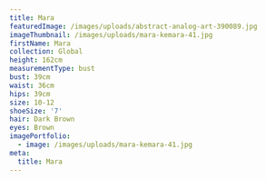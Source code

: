 ```yaml
---
title: Mara
featuredImage: /images/uploads/abstract-analog-art-390089.jpg
imageThumbnail: /images/uploads/mara-kemara-41.jpg
firstName: Mara
collection: Global
height: 162cm
measurementType: bust
bust: 39cm
waist: 36cm
hips: 39cm
size: 10-12
shoeSize: '7'
hair: Dark Brown
eyes: Brown
imagePortfolio:
  - image: /images/uploads/mara-kemara-41.jpg
meta:
  title: Mara
---
```


